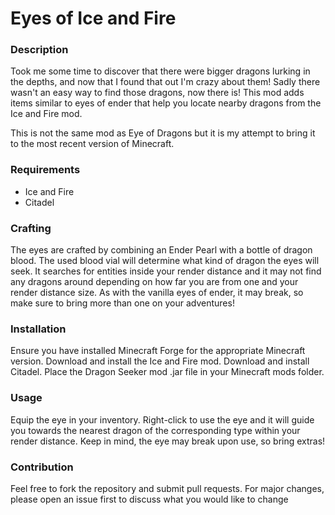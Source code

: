 # Eyes of Ice and Fire

### Description
Took me some time to discover that there were bigger dragons lurking in the depths, and now that I found that out I'm crazy about them! Sadly there wasn't an easy way to find those dragons, now there is! This mod adds items similar to eyes of ender that help you locate nearby dragons from the Ice and Fire mod.

This is not the same mod as Eye of Dragons but it is my attempt to bring it to the most recent version of Minecraft.

### Requirements
* Ice and Fire
* Citadel

### Crafting
The eyes are crafted by combining an Ender Pearl with a bottle of dragon blood. The used blood vial will determine what kind of dragon the eyes will seek. It searches for entities inside your render distance and it may not find any dragons around depending on how far you are from one and your render distance size. As with the vanilla eyes of ender, it may break, so make sure to bring more than one on your adventures!

### Installation
Ensure you have installed Minecraft Forge for the appropriate Minecraft version.
Download and install the Ice and Fire mod.
Download and install Citadel.
Place the Dragon Seeker mod .jar file in your Minecraft mods folder.

### Usage
Equip the eye in your inventory.
Right-click to use the eye and it will guide you towards the nearest dragon of the corresponding type within your render distance.
Keep in mind, the eye may break upon use, so bring extras!

### Contribution
Feel free to fork the repository and submit pull requests. For major changes, please open an issue first to discuss what you would like to change
